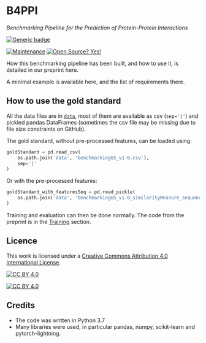 # B4PPI
*Benchmarking Pipeline for the Prediction of Protein-Protein Interactions*

[![Generic badge](https://img.shields.io/badge/Version-v1.0-blue.svg)](https://shields.io/)
  
[![Maintenance](https://img.shields.io/badge/Maintained%3F-yes-green.svg)](https://GitHub.com/Naereen/StrapDown.js/graphs/commit-activity)
[![Open Source? Yes!](https://badgen.net/badge/Open%20Source%20%3F/Yes%21/purple?icon=github)](https://github.com/Naereen/badges/)

How this benchmarking pipeline has been built, and how to use it, is detailed in our preprint here.

A minimal example is available here, and the list of requirements there.

## How to use the gold standard

All the data files are in [`data`](data/), most of them are available as csv (`sep='|'`) and pickled pandas DataFrames (sometimes the csv file may be missing due to file size constraints on GitHub). 

The gold standard, without pre-processed features, can be loaded using:
```Python
goldStandard = pd.read_csv(
    os.path.join('data', 'benchmarkingGS_v1-0.csv'),
    sep='|'
)
```

Or with the pre-processed features:

```Python
goldStandard_with_featuresSeq = pd.read_pickle(
    os.path.join('data', 'benchmarkingGS_v1-0_similarityMeasure_sequence_v3-1.pkl')
)
```

Training and evaluation can then be done normally. The code from the preprint is in the [Training](3.%20Training/) section.

## Licence

This work is licensed under a
[Creative Commons Attribution 4.0 International License][cc-by].

[![CC BY 4.0][cc-by-shield]][cc-by]

[![CC BY 4.0][cc-by-image]][cc-by]

[cc-by]: http://creativecommons.org/licenses/by/4.0/
[cc-by-image]: https://i.creativecommons.org/l/by/4.0/88x31.png
[cc-by-shield]: https://img.shields.io/badge/License-CC%20BY%204.0-lightgrey.svg

## Credits 
- The code was written in Python 3.7
- Many libraries were used, in particular pandas, numpy, scikit-learn and pytorch-lightning.
